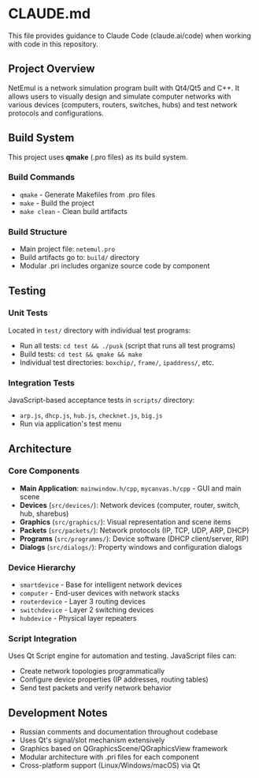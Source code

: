 # CLAUDE.md

This file provides guidance to Claude Code (claude.ai/code) when working with code in this repository.

## Project Overview

NetEmul is a network simulation program built with Qt4/Qt5 and C++. It allows users to visually design and simulate computer networks with various devices (computers, routers, switches, hubs) and test network protocols and configurations.

## Build System

This project uses **qmake** (.pro files) as its build system.

### Build Commands
- `qmake` - Generate Makefiles from .pro files
- `make` - Build the project
- `make clean` - Clean build artifacts

### Build Structure
- Main project file: `netemul.pro`
- Build artifacts go to: `build/` directory
- Modular .pri includes organize source code by component

## Testing

### Unit Tests
Located in `test/` directory with individual test programs:
- Run all tests: `cd test && ./pusk` (script that runs all test programs)
- Build tests: `cd test && qmake && make`
- Individual test directories: `boxchip/`, `frame/`, `ipaddress/`, etc.

### Integration Tests  
JavaScript-based acceptance tests in `scripts/` directory:
- `arp.js`, `dhcp.js`, `hub.js`, `checknet.js`, `big.js`
- Run via application's test menu

## Architecture

### Core Components
- **Main Application**: `mainwindow.h/cpp`, `mycanvas.h/cpp` - GUI and main scene
- **Devices** (`src/devices/`): Network devices (computer, router, switch, hub, sharebus)
- **Graphics** (`src/graphics/`): Visual representation and scene items  
- **Packets** (`src/packets/`): Network protocols (IP, TCP, UDP, ARP, DHCP)
- **Programs** (`src/programms/`): Device software (DHCP client/server, RIP)
- **Dialogs** (`src/dialogs/`): Property windows and configuration dialogs

### Device Hierarchy
- `smartdevice` - Base for intelligent network devices
- `computer` - End-user devices with network stacks
- `routerdevice` - Layer 3 routing devices
- `switchdevice` - Layer 2 switching devices  
- `hubdevice` - Physical layer repeaters

### Script Integration
Uses Qt Script engine for automation and testing. JavaScript files can:
- Create network topologies programmatically
- Configure device properties (IP addresses, routing tables)
- Send test packets and verify network behavior

## Development Notes

- Russian comments and documentation throughout codebase
- Uses Qt's signal/slot mechanism extensively  
- Graphics based on QGraphicsScene/QGraphicsView framework
- Modular architecture with .pri files for each component
- Cross-platform support (Linux/Windows/macOS) via Qt